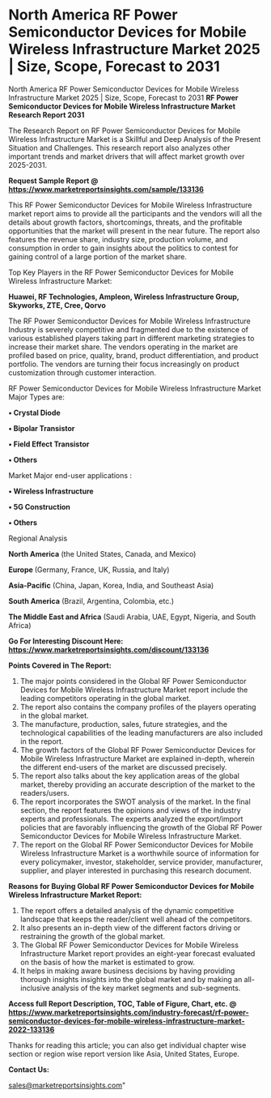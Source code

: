 # North America RF Power Semiconductor Devices for Mobile Wireless Infrastructure Market 2025 | Size, Scope, Forecast to 2031
North America RF Power Semiconductor Devices for Mobile Wireless Infrastructure Market 2025 | Size, Scope, Forecast to 2031
<strong>RF Power Semiconductor Devices for Mobile Wireless Infrastructure Market Research Report 2031</strong>

The Research Report on RF Power Semiconductor Devices for Mobile Wireless Infrastructure Market is a Skillful and Deep Analysis of the Present Situation and Challenges. This research report also analyzes other important trends and market drivers that will affect market growth over 2025-2031.

<strong>Request Sample Report @ <a href=https://www.marketreportsinsights.com/sample/133136>https://www.marketreportsinsights.com/sample/133136</a></strong>

This RF Power Semiconductor Devices for Mobile Wireless Infrastructure market report aims to provide all the participants and the vendors will all the details about growth factors, shortcomings, threats, and the profitable opportunities that the market will present in the near future. The report also features the revenue share, industry size, production volume, and consumption in order to gain insights about the politics to contest for gaining control of a large portion of the market share.

Top Key Players in the RF Power Semiconductor Devices for Mobile Wireless Infrastructure Market:

<strong>Huawei, RF Technologies, Ampleon, Wireless Infrastructure Group, Skyworks, ZTE, Cree, Qorvo</strong>

The RF Power Semiconductor Devices for Mobile Wireless Infrastructure Industry is severely competitive and fragmented due to the existence of various established players taking part in different marketing strategies to increase their market share. The vendors operating in the market are profiled based on price, quality, brand, product differentiation, and product portfolio. The vendors are turning their focus increasingly on product customization through customer interaction.

RF Power Semiconductor Devices for Mobile Wireless Infrastructure Market Major Types are:

<strong>• Crystal Diode

• Bipolar Transistor

• Field Effect Transistor

• Others</strong>

Market Major end-user applications :

<strong>• Wireless Infrastructure

• 5G Construction

• Others</strong>

Regional Analysis

</u><strong><b>North America</b></strong> (the United States, Canada, and Mexico)

<strong><b>Europe </b></strong>(Germany, France, UK, Russia, and Italy)

<strong><b>Asia-Pacific</b></strong> (China, Japan, Korea, India, and Southeast Asia)

<strong><b>South America</b></strong> (Brazil, Argentina, Colombia, etc.)

<strong><b>The Middle East and Africa</b></strong> (Saudi Arabia, UAE, Egypt, Nigeria, and South Africa)

<strong>Go For Interesting Discount Here: <a href=https://www.marketreportsinsights.com/discount/133136>https://www.marketreportsinsights.com/discount/133136</a></strong>

<strong>Points Covered in The Report:</strong>
<ol>
  <li>The major points considered in the Global RF Power Semiconductor Devices for Mobile Wireless Infrastructure Market report include the leading competitors operating in the global market.</li>
  <li>The report also contains the company profiles of the players operating in the global market.</li>
  <li>The manufacture, production, sales, future strategies, and the technological capabilities of the leading manufacturers are also included in the report.</li>
  <li>The growth factors of the Global RF Power Semiconductor Devices for Mobile Wireless Infrastructure Market are explained in-depth, wherein the different end-users of the market are discussed precisely.</li>
  <li>The report also talks about the key application areas of the global market, thereby providing an accurate description of the market to the readers/users.</li>
  <li>The report incorporates the SWOT analysis of the market. In the final section, the report features the opinions and views of the industry experts and professionals. The experts analyzed the export/import policies that are favorably influencing the growth of the Global RF Power Semiconductor Devices for Mobile Wireless Infrastructure Market.</li>
  <li>The report on the Global RF Power Semiconductor Devices for Mobile Wireless Infrastructure Market is a worthwhile source of information for every policymaker, investor, stakeholder, service provider, manufacturer, supplier, and player interested in purchasing this research document.</li>
</ol>
<strong>Reasons for Buying Global RF Power Semiconductor Devices for Mobile Wireless Infrastructure Market Report:</strong>

<ol>
  <li>The report offers a detailed analysis of the dynamic competitive landscape that keeps the reader/client well ahead of the competitors.</li>
  <li>It also presents an in-depth view of the different factors driving or restraining the growth of the global market.</li>
  <li>The Global RF Power Semiconductor Devices for Mobile Wireless Infrastructure Market report provides an eight-year forecast evaluated on the basis of how the market is estimated to grow.</li>
  <li>It helps in making aware business decisions by having providing thorough insights insights into the global market and by making an all-inclusive analysis of the key market segments and sub-segments.</li>
</ol>
<strong>Access full Report Description, TOC, Table of Figure, Chart, etc. @ <a href=https://www.marketreportsinsights.com/industry-forecast/rf-power-semiconductor-devices-for-mobile-wireless-infrastructure-market-2022-133136>https://www.marketreportsinsights.com/industry-forecast/rf-power-semiconductor-devices-for-mobile-wireless-infrastructure-market-2022-133136</a></strong>


Thanks for reading this article; you can also get individual chapter wise section or region wise report version like Asia, United States, Europe.

<strong>Contact Us:</strong>

sales@marketreportsinsights.com"
